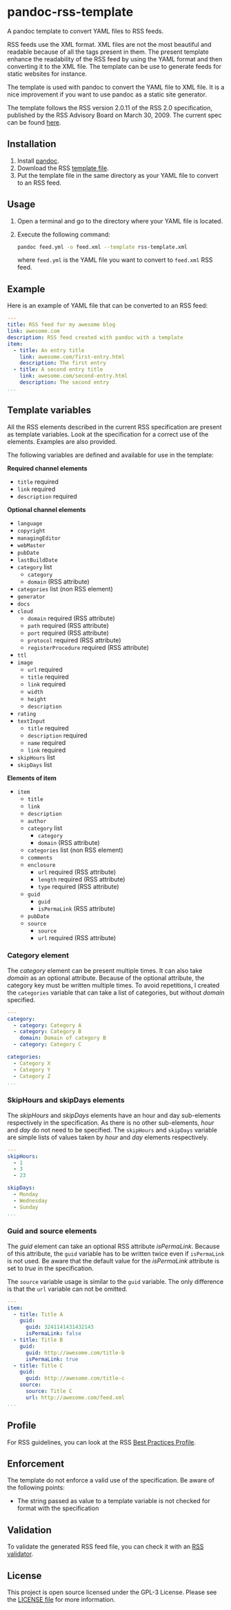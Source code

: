 # pandoc-rss-template

A pandoc template to convert YAML files to RSS feeds.

RSS feeds use the XML format. XML files are not the most beautiful and readable because of all the tags present in them. The present template enhance the readability of the RSS feed by using the YAML format and then converting it to the XML file. The template can be use to generate feeds for static websites for instance.

The template is used with pandoc to convert the YAML file to XML file. It is a nice improvement if you want to use pandoc as a static site generator.

The template follows the RSS version 2.0.11 of the RSS 2.0 specification, published by the RSS Advisory Board on March 30, 2009. The current spec can be found [here](http://www.rssboard.org/rss-specification).

## Installation

1. Install [pandoc](http://pandoc.org).
2. Download the RSS [template file](rss-template.xml).
3. Put the template file in the same directory as your YAML file to convert to an RSS feed.

## Usage

1. Open a terminal and go to the directory where your YAML file is located.
2. Execute the following command:

    ```bash
    pandoc feed.yml -o feed.xml --template rss-template.xml
    ```

    where `feed.yml` is the YAML file you want to convert to `feed.xml` RSS feed.

## Example

Here is an example of YAML file that can be converted to an RSS feed:

```yaml
---
title: RSS feed for my awesome blog
link: awesome.com
description: RSS feed created with pandoc with a template
item:
  - title: An entry title
    link: awesome.com/first-entry.html
    description: The first entry
  - title: A second entry title
    link: awesome.com/second-entry.html
    description: The second entry
...
```

## Template variables

All the RSS elements described in the current RSS specification are present as template variables. Look at the specification for a correct use of the elements. Examples are also provided.

The following variables are defined and available for use in the template:

**Required channel elements**

* `title` required
* `link` required
* `description` required

**Optional channel elements**

* `language`
* `copyright`
* `managingEditor`
* `webMaster`
* `pubDate`
* `lastBuildDate`
* `category` list
  * `category`
  * `domain` (RSS attribute)
* `categories` list (non RSS element)
* `generator`
* `docs`
* `cloud`
  * `domain` required (RSS attribute)
  * `path` required (RSS attribute)
  * `port` required (RSS attribute)
  * `protocol` required (RSS attribute)
  * `registerProcedure` required (RSS attribute)
* `ttl`
* `image`
  * `url` required
  * `title` required
  * `link` required
  * `width`
  * `height`
  * `description`
* `rating`
* `textInput`
  * `title` required
  * `description` required
  * `name` required
  * `link` required
* `skipHours` list
* `skipDays` list

**Elements of item**

* `item`
  * `title`
  * `link`
  * `description`
  * `author`
  * `category` list
    * `category`
    * `domain` (RSS attribute)
  * `categories` list (non RSS element)
  * `comments`
  * `enclosure`
    * `url` required (RSS attribute)
    * `length` required (RSS attribute)
    * `type` required (RSS attribute)
  * `guid`
    * `guid`
    * `isPermaLink` (RSS attribute)
  * `pubDate`
  * `source`
    * `source`
    * `url` required (RSS attribute)

### Category element

The *category* element can be present multiple times. It can also take *domain* as an optional attribute. Because of the optional attribute, the category key must be written multiple times. To avoid repetitions, I created the `categories` variable that can take a list of categories, but without *domain* specified.

```yaml
---
category:
  - category: Category A
  - category: Category B
    domain: Domain of category B
  - category: Category C

categories:
  - Category X
  - Category Y
  - Category Z
...
```

### SkipHours and skipDays elements

The *skipHours* and *skipDays* elements have an hour and day sub-elements respectively in the specification. As there is no other sub-elements, *hour* and *day* do not need to be specified. The `skipHours` and `skipDays` variable are simple lists of values taken by *hour* and *day* elements respectively.


```yaml
---
skipHours:
  - 1
  - 3
  - 23

skipDays:
  - Monday
  - Wednesday
  - Sunday
...
```

### Guid and source elements

The *guid* element can take an optional RSS attribute *isPermaLink*. Because of this attribute, the `guid` variable has to be written twice even if `isPermaLink` is not used. Be aware that the default value for the *isPermaLink* attribute is set to *true* in the specification.

The `source` variable usage is similar to the `guid` variable. The only difference is that the `url` variable can not be omitted.

```yaml
---
item:
  - title: Title A
    guid:
      guid: 3241141431432143
      isPermaLink: false
  - title: Title B
    guid:
      guid: http://awesome.com/title-b
      isPermaLink: true
  - title: Title C
    guid:
      guid: http://awesome.com/title-c
    source:
      source: Title C
      url: http://awesome.com/feed.xml
...
```

## Profile

For RSS guidelines, you can look at the RSS [Best Practices Profile](http://www.rssboard.org/rss-profile).

## Enforcement

The template do not enforce a valid use of the specification. Be aware of the following points:

* The string passed as value to a template variable is not checked for format with the specification

## Validation

To validate the generated RSS feed file, you can check it with an [RSS validator](http://www.rssboard.org/rss-validator/).

## License

This project is open source licensed under the GPL-3 License. Please see the [LICENSE file](LICENSE) for more information.
